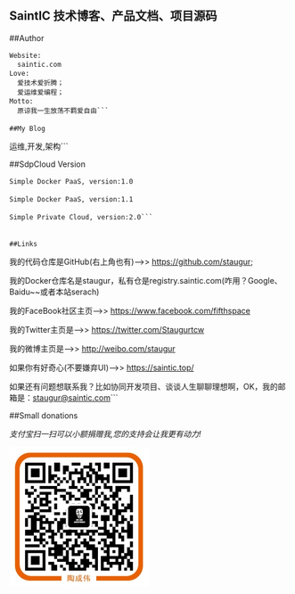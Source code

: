 ## **SaintIC 技术博客、产品文档、项目源码**

##Author

```
Website:
  saintic.com
Love:
  爱技术爱折腾；
  爱运维爱编程；
Motto:
  原谅我一生放荡不羁爱自由```

##My Blog

  ```
  运维,开发,架构```

##SdpCloud Version

  ```
  Simple Docker PaaS, version:1.0

  Simple Docker PaaS, version:1.1

  Simple Private Cloud, version:2.0```


##Links

  ```
我的代码仓库是GitHub(右上角也有)-->> https://github.com/staugur;

我的Docker仓库名是staugur，私有仓是registry.saintic.com(咋用？Google、Baidu~~或者本站serach)

我的FaceBook社区主页-->> https://www.facebook.com/fifthspace

我的Twitter主页是-->> https://twitter.com/Staugurtcw

我的微博主页是-->> http://weibo.com/staugur

如果你有好奇心(不要嫌弃UI)-->> https://saintic.top/

如果还有问题想联系我？比如协同开发项目、谈谈人生聊聊理想啊，OK，我的邮箱是：staugur@saintic.com```

##Small donations

*支付宝扫一扫可以小额捐赠我,您的支持会让我更有动力!*

![](imgs/alipay.jpg)


